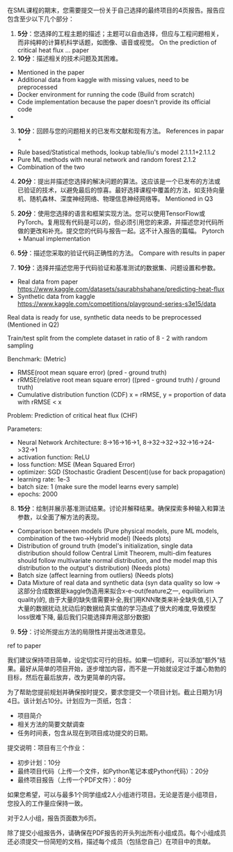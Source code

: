 在SML课程的期末，您需要提交一份关于自己选择的最终项目的4页报告。报告应包含至少以下几个部分：

1. **5分**：您选择的工程主题的描述；主题可以自由选择，但应与工程问题相关，而非纯粹的计算机科学话题，如图像、语音或视觉。
On the prediction of critical heat flux ... paper 
2. **10分**：描述相关的技术问题及其困难。
- Mentioned in the paper
- Additional data from kaggle with missing values, need to be preprocessed
- Docker environment for running the code (Build from scratch)
- Code implementation because the paper doesn't provide its official code
- 
3. **10分**：回顾与您的问题相关的已发布文献和现有方法。
References in papar +
- Rule based/Statistical methods, lookup table/liu's model 2.1.1.1+2.1.1.2
- Pure ML methods with neural network and random forest 2.1.2
- Combination of the two

4. **20分**：提出并描述您选择的解决问题的算法。这应该是一个已发布的方法或已验证的技术，以避免最后的惊喜。最好选择课程中覆盖的方法，如支持向量机、随机森林、深度神经网络、物理信息神经网络等。
Mentioned in Q3

5. **20分**：使用您选择的语言和框架实现方法。您可以使用TensorFlow或PyTorch。复用现有代码是可以的，但必须引用您的来源，并描述您对代码所做的更改和补充。提交您的代码与报告一起。这不计入报告的篇幅。
Pytorch + Manual implementation

6. **5分**：描述您采取的验证代码正确性的方法。
Compare with results in paper

7. **10分**：选择并描述您用于代码验证和基准测试的数据集、问题设置和参数。
- Real data from paper https://www.kaggle.com/datasets/saurabhshahane/predicting-heat-flux
- Synthetic data from kaggle https://www.kaggle.com/competitions/playground-series-s3e15/data

Real data is ready for use, synthetic data needs to be preprocessed (Mentioned in Q2)

Train/test split from the complete dataset in ratio of 8 - 2 with random sampling

Benchmark: (Metric)
- RMSE(root mean square error) (pred - ground truth)
- rRMSE(relative root mean square error) ((pred - ground truth) / ground truth)
- Cumulative distribution function (CDF) x = rRMSE, y = proportion of data with rRMSE < x

Problem: 
Prediction of critical heat flux (CHF)

Parameters:
- Neural Network Architecture: 
    8->16->16->1, 8->32->32->32->16->24->32->1
- activation function: ReLU
- loss function: MSE (Mean Squared Error)
- optimizer: SGD (Stochastic Gradient Descent)(use for back propagation)
- learning rate: 1e-3
- batch size: 1 (make sure the model learns every sample)
- epochs: 2000 


8. **15分**：绘制并展示基准测试结果。讨论并解释结果。确保探索多种输入和算法参数，以全面了解方法的表现。

- Comparison between models (Pure physical models, pure ML models, combination of the two->Hybrid model) (Needs plots)
- Distribution of ground truth (model's initialization, single data distribution should follow Central Limit Theorem, multi-dim features should follow multivariate normal distribution, and the model map this distribution to the output's distribution) (Needs plots)
- Batch size (affect learning from outliers) (Needs plots)
- Data Mixture of real data and synthetic data (syn data quality so low -> 这部分合成数据是kaggle伪造用来拟合x-e-out(feature之一, equilibrium quality)的, 由于大量的缺失值需要补全,我们用KNN聚类来补全缺失值,引入了大量的数据扰动,扰动后的数据给真实值的学习造成了很大的难度,导致模型loss很难下降, 最后我们只能选择弃用这部分数据)

9. **5分**：讨论所提出方法的局限性并提出改进意见。

ref to paper

我们建议保持项目简单，设定切实可行的目标。如果一切顺利，可以添加“额外”结果。最好从简单的项目开始，逐步增加内容，而不是一开始就设定过于雄心勃勃的目标，然后在最后放弃，改为更简单的内容。

为了帮助您提前规划并确保按时提交，要求您提交一个项目计划。截止日期为1月4日。该计划占10分。计划应为一页纸，包含：

- 项目简介
- 相关方法的简要文献调查
- 任务时间表，包含从现在到项目成功提交的日期。

提交说明：项目有三个作业：

- 初步计划：10分
- 最终项目代码（上传一个文件，如Python笔记本或Python代码）：20分
- 最终项目报告（上传一个PDF文件）：80分

如果您希望，可以与最多1个同学组成2人小组进行项目。无论是否是小组项目，您投入的工作量应保持一致。

对于2人小组，报告页面数为6页。

除了提交小组报告外，请确保在PDF报告的开头列出所有小组成员。每个小组成员还必须提交一份简短的文档，描述每个成员（包括您自己）在项目中的贡献。
